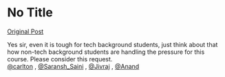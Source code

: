# No Title

[Original Post](https://discourse.onlinedegree.iitm.ac.in/t/168476/4)

<p>Yes sir, even it is tough for tech background students, just think about that how non-tech background students are handling the pressure for this course. Please consider this request.<br>
<a class="mention" href="/u/carlton">@carlton</a> , <a class="mention" href="/u/saransh_saini">@Saransh_Saini</a> , <a class="mention" href="/u/jivraj">@Jivraj</a> , <a class="mention" href="/u/anand">@Anand</a></p>